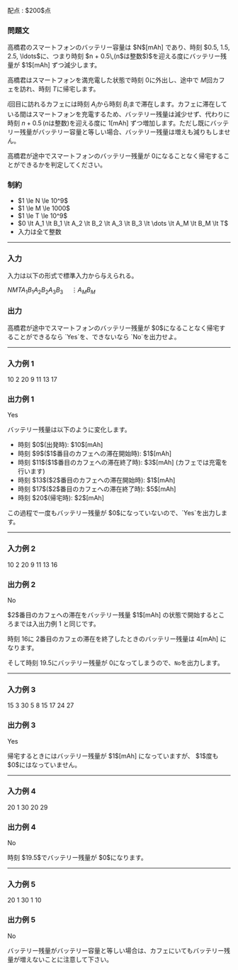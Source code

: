 
<div>

<span>

<span>

<p>
配点 : $200$点
</p>

<div>

<section>

### **問題文**

<p>
高橋君のスマートフォンのバッテリー容量は $N$[mAh] であり、時刻 $0.5, 1.5, 2.5, \ldots$に、つまり時刻 $n + 0.5\,(n$は整数$)$を迎える度にバッテリー残量が $1$[mAh] ずつ減少します。

高橋君はスマートフォンを満充電した状態で時刻 $0$に外出し、途中で $M$回カフェを訪れ、時刻 $T$に帰宅します。

$i$回目に訪れるカフェには時刻 $A_i$から時刻 $B_i$まで滞在します。カフェに滞在している間はスマートフォンを充電するため、バッテリー残量は減少せず、代わりに時刻 $n + 0.5\,(n$は整数$)$を迎える度に $1$[mAh] ずつ増加します。ただし既にバッテリー残量がバッテリー容量と等しい場合、バッテリー残量は増えも減りもしません。

高橋君が途中でスマートフォンのバッテリー残量が $0$になることなく帰宅することができるかを判定してください。  
</p>

</section>

</div>

<div>

<section>

### **制約**

<ul>

<li>
$1 \le N \le 10^9$
</li>

<li>
$1 \le M \le 1000$
</li>

<li>
$1 \le T \le 10^9$
</li>

<li>
$0 \lt A_1 \lt B_1 \lt A_2 \lt B_2 \lt A_3 \lt B_3 \lt \dots \lt A_M \lt B_M \lt T$
</li>

<li>
入力は全て整数
</li>

</ul>

</section>

</div>

---

<div>

<div>

<section>

### **入力**

<p>
入力は以下の形式で標準入力から与えられる。
</p>

<div>

$N$$M$$T$$A_1$$B_1$$A_2$$B_2$$A_3$$B_3$$\hspace{15pt} \vdots$$A_M$$B_M$
</div>

</section>

</div>

<div>

<section>

### **出力**

<p>
高橋君が途中でスマートフォンのバッテリー残量が $0$になることなく帰宅することができるなら `Yes`を、できないなら `No`を出力せよ。  
</p>

</section>

</div>

</div>

---

<div>

<section>

### **入力例 1**

<div>

10 2 20
9 11
13 17

</div>

</section>

</div>

<div>

<section>

### **出力例 1**

<div>

Yes

</div>

<p>
バッテリー残量は以下のように変化します。
</p>

<ul>

<li>
時刻 $0$(出発時): $10$[mAh]
</li>

<li>
時刻 $9$($1$番目のカフェへの滞在開始時): $1$[mAh]
</li>

<li>
時刻 $11$($1$番目のカフェへの滞在終了時): $3$[mAh] (カフェでは充電を行います)
</li>

<li>
時刻 $13$($2$番目のカフェへの滞在開始時): $1$[mAh]
</li>

<li>
時刻 $17$($2$番目のカフェへの滞在終了時): $5$[mAh]
</li>

<li>
時刻 $20$(帰宅時): $2$[mAh]
</li>

</ul>

<p>
この過程で一度もバッテリー残量が $0$になっていないので、`Yes`を出力します。  
</p>

</section>

</div>

---

<div>

<section>

### **入力例 2**

<div>

10 2 20
9 11
13 16

</div>

</section>

</div>

<div>

<section>

### **出力例 2**

<div>

No

</div>

<p>
$2$番目のカフェへの滞在をバッテリー残量 $1$[mAh] の状態で開始するところまでは入出力例 1 と同じです。

時刻 $16$に $2$番目のカフェの滞在を終了したときのバッテリー残量は $4$[mAh] になります。

そして時刻 $19.5$にバッテリー残量が $0$になってしまうので、`No`を出力します。  
</p>

</section>

</div>

---

<div>

<section>

### **入力例 3**

<div>

15 3 30
5 8
15 17
24 27

</div>

</section>

</div>

<div>

<section>

### **出力例 3**

<div>

Yes

</div>

<p>
帰宅するときにはバッテリー残量が $1$[mAh] になっていますが、 $1$度も $0$にはなっていません。  
</p>

</section>

</div>

---

<div>

<section>

### **入力例 4**

<div>

20 1 30
20 29

</div>

</section>

</div>

<div>

<section>

### **出力例 4**

<div>

No

</div>

<p>
時刻 $19.5$でバッテリー残量が $0$になります。  
</p>

</section>

</div>

---

<div>

<section>

### **入力例 5**

<div>

20 1 30
1 10

</div>

</section>

</div>

<div>

<section>

### **出力例 5**

<div>

No

</div>

<p>
バッテリー残量がバッテリー容量と等しい場合は、カフェにいてもバッテリー残量が増えないことに注意して下さい。  
</p>

</section>

</div>

</span>

</span>

</div>
